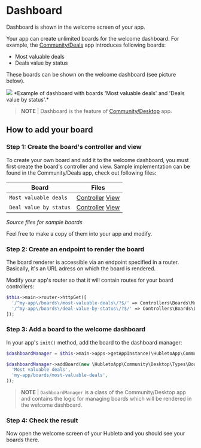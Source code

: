 # Dashboard

Dashboard is shown in the welcome screen of your app.

Your app can create unlimited boards for the welcome dashboard. For example, the [Community/Deals](../../apps/community/deals) app
introduces following boards:

  * Most valuable deals
  * Deals value by status

These boards can be shown on the welcome dashboard (see picture below).

<img src="{{ bookRootUrl }}/content/assets/images/dashboard.jpg">
*Example of dashboard with boards 'Most valuable deals' and 'Deals value by status'.*

> **NOTE** | Dashboard is the feature of [Community/Desktop](../../apps/community/desktop) app.

## How to add your board

### Step 1: Create the board's controller and view

To create your own board and add it to the welcome dashboard, you must first create the board's controller and view. Sample
implementation can be found in the Community/Deals app, check out following files:

| Board                  | Files                                                                                                                                                                                                                                    |
| ---------------------- | ---------------------------------------------------------------------------------------------------------------------------------------------------------------------------------------------------------------------------------------- |
| `Most valuable deals`  | [Controller](https://github.com/wai-blue/hubleto/blob/main/apps/community/Deals/Controllers/Boards/MostValuableDeals.php) [View](https://github.com/wai-blue/hubleto/blob/main/apps/community/Deals/Views/Boards/MostValuableDeals.twig) |
| `Deal value by status` | [Controller](https://github.com/wai-blue/hubleto/blob/main/apps/community/Deals/Controllers/Boards/DealValueByStatus.php) [View](https://github.com/wai-blue/hubleto/blob/main/apps/community/Deals/Views/Boards/DealValueByStatus.twig) |
*Source files for sample boards*

Feel free to make a copy of them into your app and modify.

### Step 2: Create an endpoint to render the board

The board renderer is accessible via an endpoint specified in a router. Basically, it's an URL adress on which the board is rendered.

Modify your app's router so that it will contain routes for your board controllers:

```php
$this->main->router->httpGet([
  '/^my-app\/boards\/most-valuable-deals\/?$/' => Controllers\Boards\MostValuableDeals::class,
  '/^my-app\/boards\/deal-value-by-status\/?$/' => Controllers\Boards\DealValueByStatus::class,
]);
```

### Step 3: Add a board to the welcome dashboard

In your app's `init()` method, add the board to the dashboard manager:

```php
$dashboardManager = $this->main->apps->getAppInstance(\HubletoApp\Community\Desktop::class)->dashboardManager;

$dashboardManager->addBoard(new \HubletoApp\Community\Desktop\Types\Board(
  'Most valuable deals',
  'my-app/boards/most-valuable-deals',
));
```

> **NOTE** | `DashboardManager` is a class of the Community/Desktop app and contains the logic for managing boards
> which will be rendered in the welcome dashboard.

### Step 4: Check the result

Now open the welcome screen of your Hubleto and you should see your boards there.